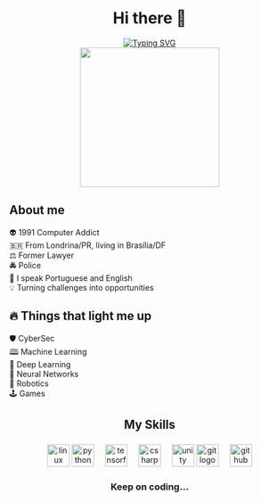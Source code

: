<h1 align="center">Hi there 👋</h1> 

<div align="center">
<a href="https://git.io/typing-svg"><img src="https://readme-typing-svg.demolab.com?font=oswald&weight=200&duration=1500&pause=500&color=0BF700FF&background=7F000000&center=true&width=435&lines=Diego+'spork1on'+Bavutti;34+years+old;computer+scientist+to+be;back-end+dev" alt="Typing SVG" /></a>
</div>

<div align="center">
<img height="250em" weight="210em" src="https://i.pinimg.com/736x/9d/01/22/9d0122db5050e77c75085aca0727c6a4.jpg"/>
</div>

## About me
👽 1991 Computer Addict  
🇧🇷 From Londrina/PR, living in Brasília/DF  
⚖️ Former Lawyer  
🚔 Police  
💬 I speak Portuguese and English  
💡 Turning challenges into opportunities


## 🔥 Things that light me up
🛡️ CyberSec  
🕮 Machine Learning  
🌌 Deep Learning  
🧠 Neural Networks  
🤖 Robotics  
🕹️ Games



<h2 align="center">My Skills</h2>

###

<div align="center">
  <img src="https://cdn.jsdelivr.net/gh/devicons/devicon/icons/linux/linux-original.svg" height="40" alt="linux logo"  />
  <img src="https://cdn.jsdelivr.net/gh/devicons/devicon/icons/python/python-original.svg" height="40" alt="python logo"  />
  <img width="12" />
  <img src="https://cdn.jsdelivr.net/gh/devicons/devicon/icons/tensorflow/tensorflow-original.svg" height="40" alt="tensorflow logo"  />
  <img width="12" />
  <img src="https://cdn.jsdelivr.net/gh/devicons/devicon/icons/csharp/csharp-original.svg" height="40" alt="csharp logo"  />
  <img width="12" />
  <img src="https://cdn.jsdelivr.net/gh/devicons/devicon/icons/unity/unity-original.svg" height="40" alt="unity logo"  />
  <img src="https://cdn.jsdelivr.net/gh/devicons/devicon/icons/git/git-original.svg" height="40" alt="git logo"  />
  <img width="12" />
  <img src="https://cdn.jsdelivr.net/gh/devicons/devicon/icons/github/github-original.svg" height="40" alt="github logo"  />
</div>


<div align="center"> <h3>Keep on coding...</h3> </div>
